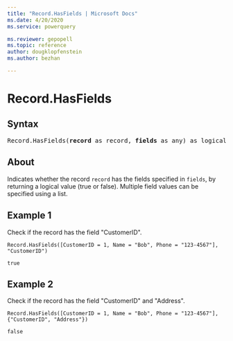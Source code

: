 ```yaml
---
title: "Record.HasFields | Microsoft Docs"
ms.date: 4/20/2020
ms.service: powerquery

ms.reviewer: gepopell
ms.topic: reference
author: dougklopfenstein
ms.author: bezhan

---
```

# Record.HasFields

## Syntax

<pre>
Record.HasFields(<b>record</b> as record, <b>fields</b> as any) as logical 
</pre>
  
## About  
Indicates whether the record `record` has the fields specified in `fields`, by returning a logical value (true or false). Multiple field values can be specified using a list.

## Example 1
Check if the record has the field "CustomerID".

```powerquery-m
Record.HasFields([CustomerID = 1, Name = "Bob", Phone = "123-4567"], "CustomerID")
```

`true`

## Example 2
Check if the record has the field "CustomerID" and "Address".

```powerquery-m
Record.HasFields([CustomerID = 1, Name = "Bob", Phone = "123-4567"], {"CustomerID", "Address"})
```

`false`
